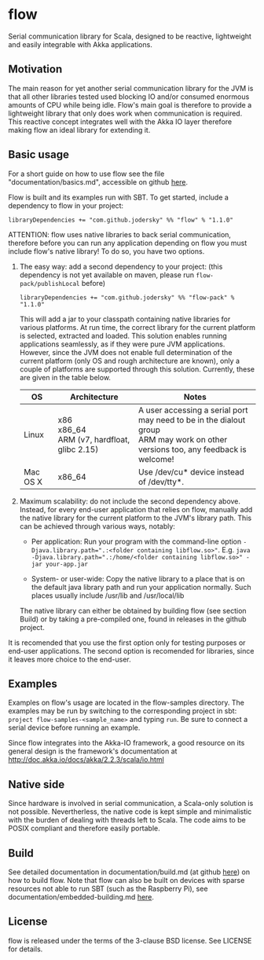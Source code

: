 # flow
Serial communication library for Scala, designed to be reactive, lightweight and easily integrable with Akka applications.

## Motivation
The main reason for yet another serial communication library for the JVM is that all other libraries tested used blocking IO and/or consumed enormous amounts of CPU while being idle. Flow's main goal is therefore to provide a lightweight library that only does work when communication is required. This reactive concept integrates well with the Akka IO layer therefore making flow an ideal library for extending it.

## Basic usage
For a short guide on how to use flow see the file "documentation/basics.md", accessible on github [here](https://github.com/jodersky/flow/blob/master/documentation/basics.md).

Flow is built and its examples run with SBT. To get started, include a dependency to flow in your project:

    libraryDependencies += "com.github.jodersky" %% "flow" % "1.1.0"

ATTENTION: flow uses native libraries to back serial communication, therefore before you can run any application depending on flow you must include flow's native library! To do so, you have two options.

1.  The easy way: add a second dependency to your project: (this dependency is not yet available on maven, please run ```flow-pack/publishLocal``` before)
        
        libraryDependencies += "com.github.jodersky" %% "flow-pack" % "1.1.0"
        
    This will add a jar to your classpath containing native libraries for various platforms. At run time, the correct library for the current platform is selected, extracted and loaded. This solution enables running applications seamlessly, as if they were pure JVM applications. However, since the JVM does not enable full determination of the current platform (only OS and rough architecture are known), only a couple of platforms are supported through this solution. Currently, these are given in the table below.

    | OS                | Architecture         | Notes                                                                  |
    |-------------------|----------------------|------------------------------------------------------------------------|
    | Linux | x86<br>x86_64<br>ARM (v7, hardfloat, glibc 2.15) | A user accessing a serial port may need to be in the dialout group <br> ARM may work on other versions too, any feedback is welcome!<br>|
    | Mac OS X | x86_64               | Use /dev/cu* device instead of /dev/tty*.                              |


2.  Maximum scalability: do not include the second dependency above. Instead, for every end-user application that relies on flow, manually add the native library for the current platform to the JVM's library path. This can be achieved through various ways, notably:
    - Per application:
      Run your program with the command-line option ```-Djava.library.path=".:<folder containing libflow.so>"```. E.g. ```java -Djava.library.path=".:/home/<folder containing libflow.so>" -jar your-app.jar```

    - System- or user-wide:
      Copy the native library to a place that is on the default java library path and run your application normally. Such places usually include /usr/lib and /usr/local/lib

    The native library can either be obtained by building flow (see section Build) or by taking a pre-compiled one, found in releases in the github project.

It is recomended that you use the first option only for testing purposes or end-user applications. The second option is recomended for libraries, since it leaves more choice to the end-user.

## Examples
Examples on flow's usage are located in the flow-samples directory. The examples may be run by switching to the corresponding project in sbt: `project flow-samples-<sample_name>` and typing `run`. Be sure to connect a serial device before running an example.

Since flow integrates into the Akka-IO framework, a good resource on its general design is the framework's documentation at http://doc.akka.io/docs/akka/2.2.3/scala/io.html

## Native side
Since hardware is involved in serial communication, a Scala-only solution is not possible. Nevertherless, the native code is kept simple and minimalistic with the burden of dealing with threads left to Scala. The code aims to be POSIX compliant and therefore easily portable.

## Build
See detailed documentation in documentation/build.md (at github [here](https://github.com/jodersky/flow/blob/master/documentation/building.md)) on how to build flow. Note that flow can also be built on devices with sparse resources not able to run SBT (such as the Raspberry Pi), see documentation/embedded-building.md [here](https://github.com/jodersky/flow/blob/master/documentation/embedded-building.md).

## License
flow is released under the terms of the 3-clause BSD license. See LICENSE for details.